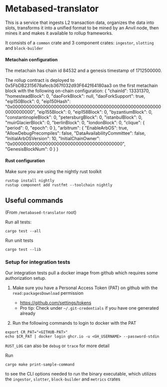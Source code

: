 # Metabased-translator

This is a service that ingests L2 transaction data, organizes the data into slots, transforms it into a unified format to be mined by an Anvil node, then mines it and makes it available to rollup frameworks.

It consists of a `common` crate and 3 component crates: `ingestor`, `slotting` and `block-builder`

#### Metachain configuration

The metachain has chain id 84532 and a genesis timestamp of 1712500000.

The rollup contract is deployed to 0x5FbDB2315678afecb367f032d93F642f64180aa3 on the first metachain block
with the following on-chain configuration:
{
   "chainId": 13331370,
   "homesteadBlock": 0,
   "daoForkBlock": null,
   "daoForkSupport": true,
   "eip150Block": 0,
   "eip150Hash": "0x0000000000000000000000000000000000000000000000000000000000000000",
   "eip155Block": 0,
   "eip158Block": 0,
   "byzantiumBlock": 0,
   "constantinopleBlock": 0,
   "petersburgBlock": 0,
   "istanbulBlock": 0,
   "muirGlacierBlock": 0,
   "berlinBlock": 0,
   "londonBlock": 0,
   "clique": {
      "period": 0,
      "epoch": 0
   },
   "arbitrum": {
      "EnableArbOS": true,
      "AllowDebugPrecompiles": false,
      "DataAvailabilityCommittee": false,
      "InitialArbOSVersion": 10,
      "InitialChainOwner": "0x0000000000000000000000000000000000000000",
      "GenesisBlockNum": 0
   }
}

#### Rust configuration

Make sure you are using the nightly rust toolkit

```
rustup install nightly
rustup component add rustfmt --toolchain nightly
```

## Useful commands

(From `/metabased-translator` root)

Run all tests:

```
cargo test --all
```

Run unit tests

```
cargo test --lib
```

### Setup for integration tests

Our integration tests pull a docker image from github which requires some authorization setup.

1. Make sure you have a Personal Access Token (PAT) on github with the `read:packagesDownload` permission
   - https://github.com/settings/tokens
   - Pro tip: Check under `~/.git-credentials` if you have one generated already

2. Run the following commands to login to docker with the PAT

```
export CR_PAT="<GITHUB-PAT>"
echo $CR_PAT | docker login ghcr.io -u <GH_USERNAME> --password-stdin
```

`RUST_LOG` can also be `debug` or `trace` for more detail

Run

```
cargo make print-sample-command
```
to see the CLI options needed to run the binary executable, which utilizes the `ingestor`, `slotter`, `block-builder` and `metrics` crates
